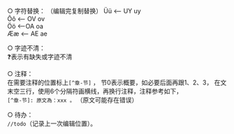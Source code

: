 ○ 字符替换：  （编辑完复制替换）
Üü <-- UY uy  
Ôô <-- OV ov  
Öö <--OA oa  
Ææ <-- AE ae

○ 字迹不清：  
❓表示有缺失或字迹不清

○ 注释：  
在需要注释的位置标上`[^章-节]` ，  节0表示概要，如必要后面再跟1、2、3，
在文末空三行，使用6个分隔符画横线，再换行注释，注释参考如下，  
`[^章-节]: 原文為：xxx 。` （原文可能存在错误）

○ 待办：  
`//todo`（记录上一次编辑位置）。



